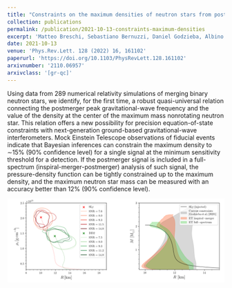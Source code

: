 ```yaml
---
title: "Constraints on the maximum densities of neutron stars from postmerger gravitational waves with third-generation observations"
collection: publications
permalink: /publication/2021-10-13-constraints-maximum-densities
excerpt: 'Matteo Breschi, Sebastiano Bernuzzi, Daniel Godzieba, Albino Perego, David Radice'
date: 2021-10-13
venue: 'Phys.Rev.Lett. 128 (2022) 16, 161102'
paperurl: 'https://doi.org/10.1103/PhysRevLett.128.161102'
arxivnumber: '2110.06957'
arxivclass: '[gr-qc]'
---
```


Using data from 289 numerical relativity simulations of merging binary neutron stars, we identify, for the first time, a robust quasi-universal relation connecting the postmerger peak gravitational-wave frequency and the value of the density at the center of the maximum mass nonrotating neutron star. This relation offers a new possibility for precision equation-of-state constraints with next-generation ground-based gravitational-wave interferometers. Mock Einstein Telescope observations of fiducial events indicate that Bayesian inferences can constrain the maximum density to ∼15% (90% confidence level) for a single signal at the minimum sensitivity threshold for a detection. If the postmerger signal is included in a full-spectrum (inspiral-merger-postmerger) analysis of such signal, the pressure-density function can be tightly constrained up to the maximum density, and the maximum neutron star mass can be measured with an accuracy better than 12% (90% confidence level).

![Figure](/images/publications/2021-10-13-constraints-maximum-densities.png)
